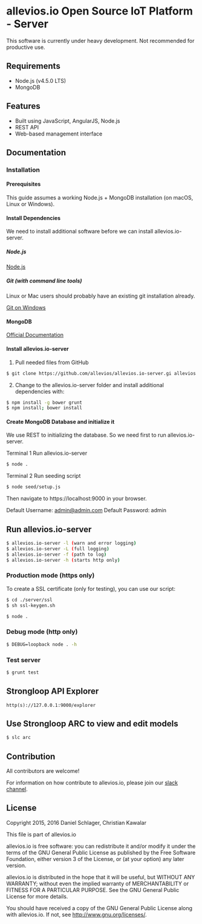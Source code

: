 # allevios.io Open Source IoT Platform - Server
This software is currently under heavy development. Not recommended for productive use.

## Requirements

* Node.js (v4.5.0 LTS)
* MongoDB

## Features
* Built using JavaScript, AngularJS, Node.js
* REST API
* Web-based management interface

## Documentation

### Installation

#### Prerequisites

This guide assumes a working Node.js + MongoDB installation (on macOS, Linux or Windows). 

#### Install Dependencies

We need to install additional software before we can install allevios.io-server.

##### Node.js

[Node.js](https://nodejs.org/)

##### Git (with command line tools)

Linux or Mac users should probably have an existing git installation already.

[Git on Windows](https://git-scm.com/download/win)

#### MongoDB

[Official Documentation](https://docs.mongodb.com/manual/installation/)

#### Install allevios.io-server

1. Pull needed files from GitHub

```sh
$ git clone https://github.com/allevios/allevios.io-server.gi allevios.io-server
```

2. Change to the allevios.io-server folder and install additional dependencies with:

```sh
$ npm install -g bower grunt
$ npm install; bower install
```

#### Create MongoDB Database and initialize it

We use REST to initializing the database. So we need first to run allevios.io-server.

Terminal 1
Run allevios.io-server
```sh
$ node .
```

Terminal 2
Run seeding script
```sh
$ node seed/setup.js
```

Then navigate to https://localhost:9000 in your browser.

Default Username: admin@admin.com
Default Password: admin

## Run allevios.io-server 

```sh
$ allevios.io-server -l (warn and error logging)
$ allevios.io-server -L (full logging)
$ allevios.io-server -f (path to log)
$ allevios.io-server -h (starts http only)
```

### Production mode (https only)

To create a SSL certificate (only for testing), you can use our script:
```sh
$ cd ./server/ssl
$ sh ssl-keygen.sh
```


```sh
$ node .
```

### Debug mode (http only)
```sh
$ DEBUG=loopback node . -h
```

### Test server
```sh
$ grunt test
```

## Strongloop API Explorer

```
http(s)://127.0.0.1:9000/explorer
```

## Use Strongloop ARC to view and edit models

```sh
$ slc arc
```


## Contribution
All contributors are welcome!

For information on how contribute to allevios.io, please join our [slack channel](https://www.allevios.com/wp-login.php?action=slack-invitation).


## License

 Copyright 2015, 2016 Daniel Schlager, Christian Kawalar

 This file is part of allevios.io

 allevios.io is free software: you can redistribute it and/or modify
 it under the terms of the GNU General Public License as published by
 the Free Software Foundation, either version 3 of the License, or
 (at your option) any later version.

 allevios.io is distributed in the hope that it will be useful,
 but WITHOUT ANY WARRANTY; without even the implied warranty of
 MERCHANTABILITY or FITNESS FOR A PARTICULAR PURPOSE.  See the
 GNU General Public License for more details.

 You should have received a copy of the GNU General Public License
 along with allevios.io.  If not, see <http://www.gnu.org/licenses/>.

